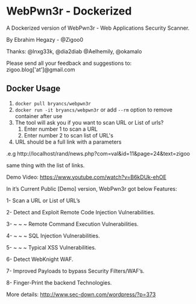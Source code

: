 WebPwn3r - Dockerized
========

A Dockerized version of WebPwn3r - Web Applications Security Scanner.

By Ebrahim Hegazy - @Zigoo0

Thanks: @lnxg33k, @dia2diab @Aelhemily, @okamalo 

Please send all your feedback and suggestions to: zigoo.blog['at']@gmail.com

## Docker Usage

1. `docker pull bryancs/webpwn3r`
1. `docker run -it bryancs/webpwn3r` or add `--rm` option to remove container after use
1. The tool will ask you if you want to scan URL or List of urls?
    1. Enter number 1 to scan a URL
    1. Enter number 2 to scan list of URL's
1. URL should be a full link with a parameters

.e.g http://localhost/rand/news.php?com=val&id=11&page=24&text=zigoo

same thing with the list of links.

Demo Video: https://www.youtube.com/watch?v=B6kDUk-ehOE

In it’s Current Public [Demo] version, WebPwn3r got below Features:

1- Scan a URL or List of URL’s

2- Detect and Exploit Remote Code  Injection Vulnerabilities.

3- ~ ~ ~ Remote Command  Execution Vulnerabilities.

4- ~ ~ ~ SQL Injection Vulnerabilities.

5- ~ ~ ~ Typical XSS Vulnerabilities.

6- Detect WebKnight WAF.

7- Improved Payloads to bypass Security Filters/WAF’s.

8- Finger-Print the backend Technologies.

More details: http://www.sec-down.com/wordpress/?p=373
